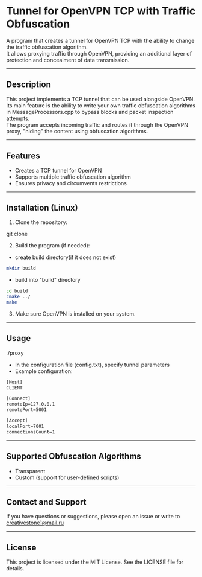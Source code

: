 # Tunnel for OpenVPN TCP with Traffic Obfuscation

A program that creates a tunnel for OpenVPN TCP with the ability to change the traffic obfuscation algorithm.  
It allows proxying traffic through OpenVPN, providing an additional layer of protection and concealment of data transmission.

---

## Description

This project implements a TCP tunnel that can be used alongside OpenVPN.  
Its main feature is the ability to write your own traffic obfuscation algorithms in MessageProcessors.cpp to bypass blocks and packet inspection attempts.  
The program accepts incoming traffic and routes it through the OpenVPN proxy, "hiding" the content using obfuscation algorithms.

---

## Features

- Creates a TCP tunnel for OpenVPN
- Supports multiple traffic obfuscation algorithm
- Ensures privacy and circumvents restrictions

---

## Installation (Linux)

1. Clone the repository:  

git clone <your-repo-URL>

2. Build the program (if needed):
- create build directory(if it does not exist)
```bash
mkdir build
```

- build into "build" directory
```bash
cd build
cmake ../
make
```

3. Make sure OpenVPN is installed on your system.

---

## Usage

./proxy


- In the configuration file (config.txt), specify tunnel parameters
- Example configuration:
```config.txt
[Host]
CLIENT

[Connect]
remoteIp=127.0.0.1
remotePort=5001

[Accept]
localPort=7001
connectionsCount=1
```
---

## Supported Obfuscation Algorithms

- Transparent
- Custom (support for user-defined scripts)

---

## Contact and Support

If you have questions or suggestions, please open an issue or write to creativestone1@mail.ru

---

## License

This project is licensed under the MIT License. See the LICENSE file for details.
